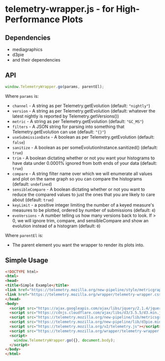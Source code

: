 # telemetry-wrapper.js - for High-Performance Plots

## Dependencies
* mediagraphics
* d3pie
* and their dependencies

## API
```javascript
window.TelemetryWrapper.go(params, parentEl);
```
Where `params` is:
* `channel` - A string as per Telemetry.getEvolution (default: `"nightly"`)
* `version` - A string as per Telemetry.getEvolution (default: whatever the latest nightly is reported by Telemetry.getVersions())
* `metric` - A string as per Telemetry.getEvolution (default: `"GC_MS"`)
* `filters` - A JSON string for parsing into something that Telemetry.getEvolution can use (default: `"{}"`)
* `useSubmissionDate` - A boolean as per Telemetry.getEvolution (default: `false`)
* `sanitize` - A boolean as per someEvolutionInstance.sanitized() (default: `true`)
* `trim` - A boolean dictating whether or not you want your histograms to have data under 0.0001% ignored from both ends of your data (default: `true`)
* `compare` - A string filter name over which we will enumerate all values and plot on the same graph so you can compare the histograms (default: `undefined`)
* `sensibleCompare` - A boolean dictating whether or not you want to reduce the compared values to just the ones that you are likely to care about (default: `true`)
* `keyLimit` - a positive integer limiting the number of a keyed measure's measures to be plotted, ordered by number of submissions (default: `4`)
* `evoVersions` - A number telling us how many versions back to look. If > 0, we will ignore trim, compare, and sensibleCompare and show an evolution instead of a histogram (default: `0`)

Where `parentEl` is:
* The parent element you want the wrapper to render its plots into.

## Simple Usage
```html
<!DOCTYPE html>
<html>
<head>
<title>Simple Example</title>
<link href="https://telemetry.mozilla.org/new-pipeline/style/metricgraphics.css"/>
<link href="https://telemetry.mozilla.org/wrapper/telemetry-wrapper.css"/>
</head>
<body>
  <script src="https://ajax.googleapis.com/ajax/libs/jquery/2.1.4/jquery.min.js"></script>
  <script src="https://cdnjs.cloudflare.com/ajax/libs/d3/3.5.5/d3.min.js"></script>
  <script src="https://telemetry.mozilla.org/new-pipeline/lib/metricsgraphics.js"></script>
  <script src="https://telemetry.mozilla.org/new-pipeline/lib/d3pie.min.js"></script>
  <script src="https://telemetry.mozilla.org/v2/telemetry.js"></script>
  <script src="https://telemetry.mozilla.org/wrapper/telemetry-wrapper.js"></script>
  <script>
    window.TelemetryWrapper.go({}, document.body);
  </script>
</body>
</html>
```
